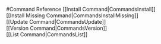 #Command Reference
[[Install Command|CommandsInstall]]  
[[Install Missing Command|CommandsInstallMissing]]  
[[Update Command|CommandsUpdate]]  
[[Version Command|CommandsVersion]]  
[[List Command|CommandsList]]  